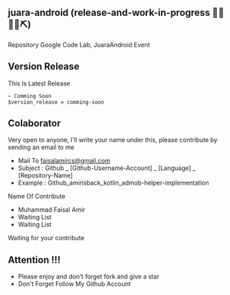 ## juara-android (release-and-work-in-progress 👷🔧️👷‍♀️⛏)
Repository Google Code Lab, JuaraAndroid Event

## Version Release
This Is Latest Release

    ~ Comming Soon
    $version_release = comming-soon

## Colaborator
Very open to anyone, I'll write your name under this, please contribute by sending an email to me

- Mail To faisalamircs@gmail.com
- Subject : Github _ [Github-Username-Account] _ [Language] _ [Repository-Name]
- Example : Github_amirisback_kotlin_admob-helper-implementation

Name Of Contribute
- Muhammad Faisal Amir
- Waiting List
- Waiting List

Waiting for your contribute

## Attention !!!
- Please enjoy and don't forget fork and give a star
- Don't Forget Follow My Github Account
